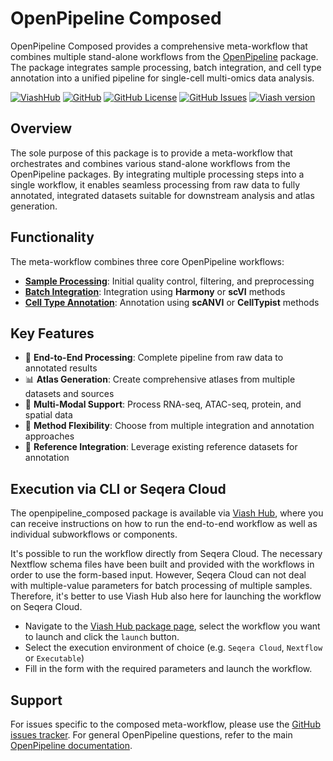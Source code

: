 # OpenPipeline Composed

OpenPipeline Composed provides a comprehensive meta-workflow that combines multiple stand-alone workflows from the [OpenPipeline](https://github.com/openpipelines-bio/openpipeline/) package. The package integrates sample processing, batch integration, and cell type annotation into a unified pipeline for single-cell multi-omics data analysis.

[![ViashHub](https://img.shields.io/badge/ViashHub-openpipeline_composed-7a4baa.svg)](https://www.viash-hub.com/packages/openpipeline_composed)
[![GitHub](https://img.shields.io/badge/GitHub-openpipelines--bio%2Fopenpipeline_composed-blue.svg)](https://github.com/openpipelines-bio/openpipeline_composed)
[![GitHub License](https://img.shields.io/github/license/openpipelines-bio/openpipeline_composed.svg)](https://github.com/openpipelines-bio/openpipeline_composed/blob/main/LICENSE)
[![GitHub Issues](https://img.shields.io/github/issues/openpipelines-bio/openpipeline_composed.svg)](https://github.com/openpipelines-bio/openpipeline_composed/issues)
[![Viash version](https://img.shields.io/badge/Viash-v0.9.4-blue.svg)](https://viash.io)

## Overview

The sole purpose of this package is to provide a meta-workflow that orchestrates and combines various stand-alone workflows from the OpenPipeline packages. By integrating multiple processing steps into a single workflow, it enables seamless processing from raw data to fully annotated, integrated datasets suitable for downstream analysis and atlas generation.

## Functionality

The meta-workflow combines three core OpenPipeline workflows:
- [**Sample Processing**](https://www.viash-hub.com/packages/openpipeline/latest/components/workflows/multiomics/process_samples): Initial quality control, filtering, and preprocessing
- [**Batch Integration**](https://www.viash-hub.com/packages/openpipeline/latest/components?search=workflows%2Fintegration): Integration using **Harmony** or **scVI** methods
- [**Cell Type Annotation**](https://www.viash-hub.com/packages/openpipeline/latest/components?search=workflows%2Fannotation): Annotation using **scANVI** or **CellTypist** methods

## Key Features

- 🔄 **End-to-End Processing**: Complete pipeline from raw data to annotated results
- 📊 **Atlas Generation**: Create comprehensive atlases from multiple datasets and sources
- 🔬 **Multi-Modal Support**: Process RNA-seq, ATAC-seq, protein, and spatial data
- 🎯 **Method Flexibility**: Choose from multiple integration and annotation approaches
- 🧬 **Reference Integration**: Leverage existing reference datasets for annotation

## Execution via CLI or Seqera Cloud

The openpipeline_composed package is available via [Viash Hub](https://www.viash-hub.com/packages/openpipeline_composed/latest/), where you can receive instructions on how to run the end-to-end workflow as well as individual subworkflows or components.

It's possible to run the workflow directly from Seqera Cloud. The necessary Nextflow schema files have been built and provided with the workflows in order to use the form-based input. However, Seqera Cloud can not deal with multiple-value parameters for batch processing of multiple samples. Therefore, it's better to use Viash Hub also here for launching the workflow on Seqera Cloud.

* Navigate to the [Viash Hub package page](https://www.viash-hub.com/packages/openpipeline_composed/latest/), select the workflow you want to launch and click the `launch` button.
* Select the execution environment of choice (e.g. `Seqera Cloud`, `Nextflow` or `Executable`)
* Fill in the form with the required parameters and launch the workflow.

## Support

For issues specific to the composed meta-workflow, please use the [GitHub issues tracker](https://github.com/openpipelines-bio/openpipeline_composed/issues). For general OpenPipeline questions, refer to the main [OpenPipeline documentation](https://openpipelines.bio/).
